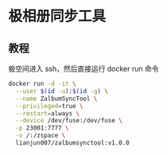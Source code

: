 # 极相册同步工具
## 教程
极空间进入 ssh，然后直接运行 docker run 命令
```sh
docker run -d -it \
  --user $(id -u):$(id -g) \
  --name ZalbumSyncTool \
  --privileged=true \
  --restart=always \
  --device /dev/fuse:/dev/fuse \
  -p 23001:7777 \
  -v /:/zspace \
  lianjun007/zalbumsynctool:v1.0.0
```
